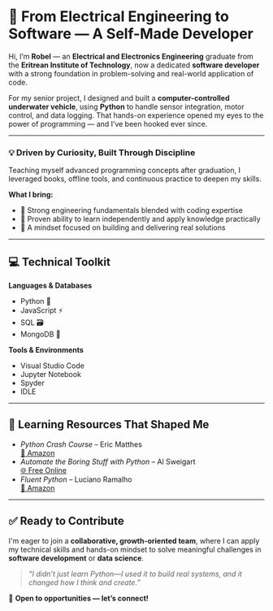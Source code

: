 # 🚀 From Electrical Engineering to Software — A Self-Made Developer

Hi, I’m **Robel** — an **Electrical and Electronics Engineering** graduate from the **Eritrean Institute of Technology**, now a dedicated **software developer** with a strong foundation in problem-solving and real-world application of code.

For my senior project, I designed and built a **computer-controlled underwater vehicle**, using **Python** to handle sensor integration, motor control, and data logging. That hands-on experience opened my eyes to the power of programming — and I’ve been hooked ever since.

---

### 💡 Driven by Curiosity, Built Through Discipline

Teaching myself advanced programming concepts after graduation, I leveraged books, offline tools, and continuous practice to deepen my skills.

**What I bring:**
- 🔹 Strong engineering fundamentals blended with coding expertise  
- 🔹 Proven ability to learn independently and apply knowledge practically  
- 🔹 A mindset focused on building and delivering real solutions  

---

## 💻 Technical Toolkit

**Languages & Databases**  
- Python 🐍  
- JavaScript ⚡  
- SQL 🗃️  
- MongoDB 🍃  

**Tools & Environments**  
- Visual Studio Code  
- Jupyter Notebook  
- Spyder  
- IDLE  

---

## 📘 Learning Resources That Shaped Me  
- *Python Crash Course* – Eric Matthes  
  [📘 Amazon](https://www.amazon.com/Python-Crash-Course-2nd-Edition/dp/1593279280)  
- *Automate the Boring Stuff with Python* – Al Sweigart  
  [🌐 Free Online](https://automatetheboringstuff.com/)  
- *Fluent Python* – Luciano Ramalho  
  [📘 Amazon](https://www.amazon.com/Fluent-Python-Concise-Effective-Programming/dp/1491946008)

---

## ✅ Ready to Contribute

I'm eager to join a **collaborative, growth-oriented team**, where I can apply my technical skills and hands-on mindset to solve meaningful challenges in **software development** or **data science**.

> _“I didn’t just learn Python—I used it to build real systems, and it changed how I think and create.”_

📩 **Open to opportunities — let’s connect!**
